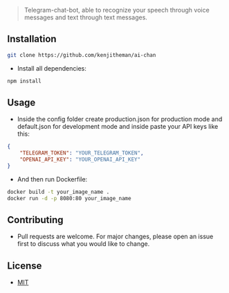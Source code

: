 > Telegram-chat-bot, able to recognize your speech through voice messages and text through text messages.

## Installation

```sh
git clone https://github.com/kenjitheman/ai-chan
```

- Install all dependencies:

```sh
npm install
```

## Usage

- Inside the config folder create production.json for production mode and default.json for development mode and inside paste your API keys like this:

```json
{
    "TELEGRAM_TOKEN": "YOUR_TELEGRAM_TOKEN",
    "OPENAI_API_KEY": "YOUR_OPENAI_API_KEY"
}
```

- And then run Dockerfile:

```sh
docker build -t your_image_name .
docker run -d -p 8080:80 your_image_name
```

## Contributing

- Pull requests are welcome. For major changes, please open an issue first
to discuss what you would like to change.

## License

- [MIT](./LICENSE)
